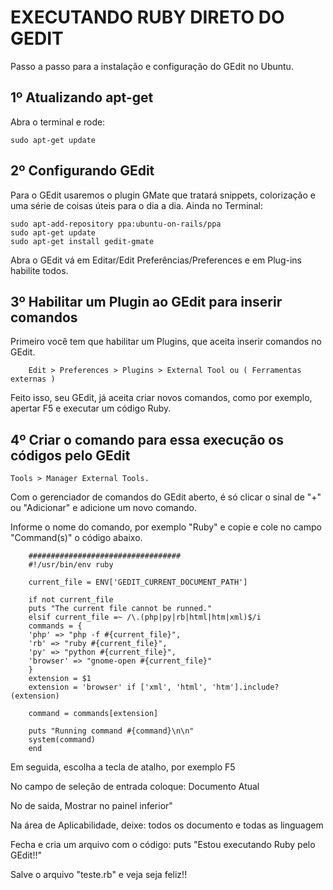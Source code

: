 # EXECUTANDO RUBY DIRETO DO GEDIT

Passo a passo para a instalação e configuração do GEdit no Ubuntu.

## 1º Atualizando apt-get

Abra o terminal e rode:

    sudo apt-get update

## 2º Configurando GEdit

Para o GEdit usaremos o plugin GMate que tratará snippets, colorização e uma série de coisas úteis para o dia a dia. Ainda no Terminal:

    sudo apt-add-repository ppa:ubuntu-on-rails/ppa
    sudo apt-get update
    sudo apt-get install gedit-gmate

Abra o GEdit vá em Editar/Edit Preferências/Preferences e em Plug-ins habilite todos. 


## 3º Habilitar um Plugin ao GEdit para inserir comandos

Primeiro você tem que habilitar um Plugins, que aceita inserir comandos no GEdit. 
    
		Edit > Preferences > Plugins > External Tool ou ( Ferramentas externas )

Feito isso, seu GEdit, já aceita criar novos comandos, como por exemplo, apertar F5 e executar um código Ruby.


## 4º Criar o comando para essa execução os códigos pelo GEdit

	Tools > Manager External Tools. 
	
	
Com o gerenciador de comandos do GEdit aberto, é só clicar o sinal de "+" ou "Adicionar" e adicione um novo comando.

Informe o nome do comando, por exemplo "Ruby" e copie e cole no campo "Command(s)" o código abaixo. 


		################################## 
		#!/usr/bin/env ruby 
		
		current_file = ENV['GEDIT_CURRENT_DOCUMENT_PATH'] 
		
		if not current_file 
		puts "The current file cannot be runned." 
		elsif current_file =~ /\.(php|py|rb|html|htm|xml)$/i 
		commands = { 
		'php' => "php -f #{current_file}", 
		'rb' => "ruby #{current_file}", 
		'py' => "python #{current_file}", 
		'browser' => "gnome-open #{current_file}" 
		} 
		extension = $1 
		extension = 'browser' if ['xml', 'html', 'htm'].include?(extension) 
		
		command = commands[extension] 
		
		puts "Running command #{command}\n\n" 
		system(command) 
		end 

Em seguida, escolha a tecla de atalho, por exemplo 
	F5

No campo de seleção de entrada coloque:
	Documento Atual

No de saida, 
	Mostrar no painel inferior"

Na área de Aplicabilidade, deixe:
	todos os documento e todas as linguagem


Fecha e cria um arquivo com o código:
	puts "Estou executando Ruby pelo GEdit!!" 

Salve o arquivo "teste.rb" e veja seja feliz!!